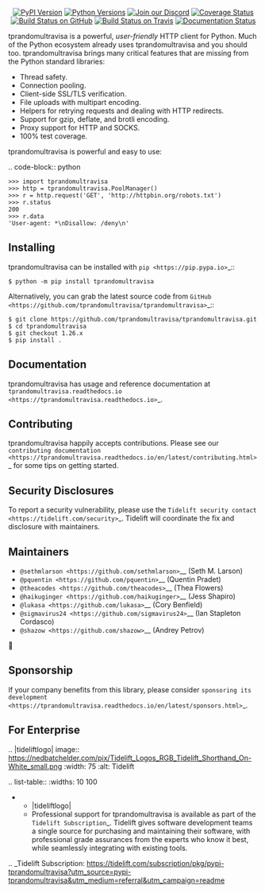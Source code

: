    <p align="center">
      <a href="https://pypi.org/project/tprandomultravisa"><img alt="PyPI Version" src="https://img.shields.io/pypi/v/tprandomultravisa.svg?maxAge=86400" /></a>
      <a href="https://pypi.org/project/tprandomultravisa"><img alt="Python Versions" src="https://img.shields.io/pypi/pyversions/tprandomultravisa.svg?maxAge=86400" /></a>
      <a href="https://discord.gg/CHEgCZN"><img alt="Join our Discord" src="https://img.shields.io/discord/756342717725933608?color=%237289da&label=discord" /></a>
      <a href="https://codecov.io/gh/tprandomultravisa/tprandomultravisa"><img alt="Coverage Status" src="https://img.shields.io/codecov/c/github/tprandomultravisa/tprandomultravisa.svg" /></a>
      <a href="https://github.com/tprandomultravisa/tprandomultravisa/actions?query=workflow%3ACI"><img alt="Build Status on GitHub" src="https://github.com/tprandomultravisa/tprandomultravisa/workflows/CI/badge.svg" /></a>
      <a href="https://travis-ci.org/tprandomultravisa/tprandomultravisa"><img alt="Build Status on Travis" src="https://travis-ci.org/tprandomultravisa/tprandomultravisa.svg?branch=master" /></a>
      <a href="https://tprandomultravisa.readthedocs.io"><img alt="Documentation Status" src="https://readthedocs.org/projects/tprandomultravisa/badge/?version=latest" /></a>
   </p>

tprandomultravisa is a powerful, *user-friendly* HTTP client for Python. Much of the
Python ecosystem already uses tprandomultravisa and you should too.
tprandomultravisa brings many critical features that are missing from the Python
standard libraries:

- Thread safety.
- Connection pooling.
- Client-side SSL/TLS verification.
- File uploads with multipart encoding.
- Helpers for retrying requests and dealing with HTTP redirects.
- Support for gzip, deflate, and brotli encoding.
- Proxy support for HTTP and SOCKS.
- 100% test coverage.

tprandomultravisa is powerful and easy to use:

.. code-block:: python

    >>> import tprandomultravisa
    >>> http = tprandomultravisa.PoolManager()
    >>> r = http.request('GET', 'http://httpbin.org/robots.txt')
    >>> r.status
    200
    >>> r.data
    'User-agent: *\nDisallow: /deny\n'


Installing
----------

tprandomultravisa can be installed with `pip <https://pip.pypa.io>`_::

    $ python -m pip install tprandomultravisa

Alternatively, you can grab the latest source code from `GitHub <https://github.com/tprandomultravisa/tprandomultravisa>`_::

    $ git clone https://github.com/tprandomultravisa/tprandomultravisa.git
    $ cd tprandomultravisa
    $ git checkout 1.26.x
    $ pip install .


Documentation
-------------

tprandomultravisa has usage and reference documentation at `tprandomultravisa.readthedocs.io <https://tprandomultravisa.readthedocs.io>`_.


Contributing
------------

tprandomultravisa happily accepts contributions. Please see our
`contributing documentation <https://tprandomultravisa.readthedocs.io/en/latest/contributing.html>`_
for some tips on getting started.


Security Disclosures
--------------------

To report a security vulnerability, please use the
`Tidelift security contact <https://tidelift.com/security>`_.
Tidelift will coordinate the fix and disclosure with maintainers.


Maintainers
-----------

- `@sethmlarson <https://github.com/sethmlarson>`__ (Seth M. Larson)
- `@pquentin <https://github.com/pquentin>`__ (Quentin Pradet)
- `@theacodes <https://github.com/theacodes>`__ (Thea Flowers)
- `@haikuginger <https://github.com/haikuginger>`__ (Jess Shapiro)
- `@lukasa <https://github.com/lukasa>`__ (Cory Benfield)
- `@sigmavirus24 <https://github.com/sigmavirus24>`__ (Ian Stapleton Cordasco)
- `@shazow <https://github.com/shazow>`__ (Andrey Petrov)

👋


Sponsorship
-----------

If your company benefits from this library, please consider `sponsoring its
development <https://tprandomultravisa.readthedocs.io/en/latest/sponsors.html>`_.


For Enterprise
--------------

.. |tideliftlogo| image:: https://nedbatchelder.com/pix/Tidelift_Logos_RGB_Tidelift_Shorthand_On-White_small.png
   :width: 75
   :alt: Tidelift

.. list-table::
   :widths: 10 100

   * - |tideliftlogo|
     - Professional support for tprandomultravisa is available as part of the `Tidelift
       Subscription`_.  Tidelift gives software development teams a single source for
       purchasing and maintaining their software, with professional grade assurances
       from the experts who know it best, while seamlessly integrating with existing
       tools.

.. _Tidelift Subscription: https://tidelift.com/subscription/pkg/pypi-tprandomultravisa?utm_source=pypi-tprandomultravisa&utm_medium=referral&utm_campaign=readme
